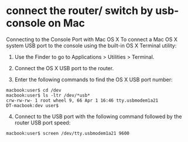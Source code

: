 # connect the router/ switch by usb-console on Mac

Connecting to the Console Port with Mac OS X
To connect a Mac OS X system USB port to the console using the built-in OS X Terminal utility:

1. Use the Finder to go to Applications > Utilities > Terminal.

2. Connect the OS X USB port to the router.

3. Enter the following commands to find the OS X USB port number:
```
macbook:user$ cd /dev
macbook:user$ ls -ltr /dev/*usb*
crw-rw-rw- 1 root wheel 9, 66 Apr 1 16:46 tty.usbmodem1a21 
DT-macbook:dev user$
```
 
4. Connect to the USB port with the following command followed by the router USB port speed:
```
macbook:user$ screen /dev/tty.usbmodem1a21 9600
```
